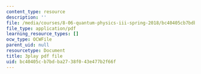 ```yaml
---
content_type: resource
description: ''
file: /media/courses/8-06-quantum-physics-iii-spring-2018/bc40405cb7bdba2738f043e477b2f66f_-pMowqywuIY.pdf
file_type: application/pdf
learning_resource_types: []
ocw_type: OCWFile
parent_uid: null
resourcetype: Document
title: 3play pdf file
uid: bc40405c-b7bd-ba27-38f0-43e477b2f66f
---
```

